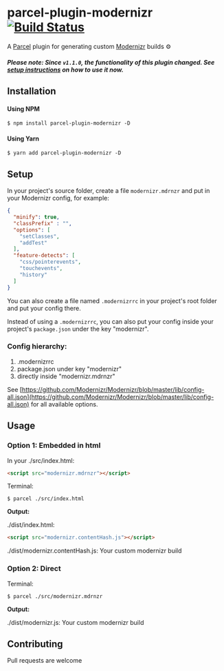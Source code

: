 # parcel-plugin-modernizr [![Build Status](https://travis-ci.com/hirasso/parcel-plugin-modernizr.svg?branch=master)](https://travis-ci.com/hirasso/parcel-plugin-modernizr)
A [Parcel](https://github.com/parcel-bundler/parcel) plugin for generating custom [Modernizr](https://github.com/Modernizr/Modernizr) builds ⚙️

##### Please note: Since `v1.1.0`, the functionality of this plugin changed. See [setup instructions](#setup) on how to use it now.

## Installation

#### Using NPM

```
$ npm install parcel-plugin-modernizr -D
```
#### Using Yarn
```
$ yarn add parcel-plugin-modernizr -D
```

## Setup

In your project's source folder, create a file `modernizr.mdrnzr` and put in your Modernizr config, for example:

```json
{
  "minify": true,
  "classPrefix" : "",
  "options": [
    "setClasses",
    "addTest"
  ],
  "feature-detects": [
    "css/pointerevents", 
    "touchevents", 
    "history"
  ]
}
```

You can also create a file named `.modernizrrc` in your project's root folder and put your config there.

Instead of using a `.modernizrrc`, you can also put your config inside your project's `package.json` under the key "modernizr".

### Config hierarchy:

1. .modernizrrc
2. package.json under key "modernizr"
3. directly inside "modernizr.mdrnzr"

See [https://github.com/Modernizr/Modernizr/blob/master/lib/config-all.json](https://github.com/Modernizr/Modernizr/blob/master/lib/config-all.json) for all available options.

## Usage

### Option 1: Embedded in html

In your ./src/index.html:

```html
<script src="modernizr.mdrnzr"></script>
```
Terminal: 

```
$ parcel ./src/index.html
```

**Output:**

./dist/index.html:

```html
<script src="modernizr.contentHash.js"></script>
```
./dist/modernizr.contentHash.js: Your custom modernizr build

### Option 2: Direct

Terminal:

```
$ parcel ./src/modernizr.mdrnzr
```
**Output:**

./dist/modernizr.js: Your custom modernizr build


## Contributing
Pull requests are welcome
